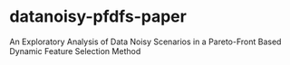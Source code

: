 # datanoisy-pfdfs-paper
An Exploratory Analysis of Data Noisy Scenarios in a Pareto-Front Based Dynamic Feature Selection Method
